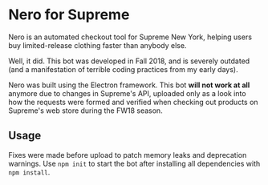 # Nero for Supreme
Nero is an automated checkout tool for Supreme New York, helping users buy limited-release clothing faster than anybody else.

Well, it did. This bot was developed in Fall 2018, and is severely outdated (and a manifestation of terrible coding practices from my early days).

Nero was built using the Electron framework. This bot **will not work at all** anymore due to changes in Supreme's API, uploaded only as a look into how the requests were formed and verified when checking out products on Supreme's web store during the FW18 season.

## Usage
Fixes were made before upload to patch memory leaks and deprecation warnings. Use `npm init` to start the bot after installing all dependencies with `npm install`.
